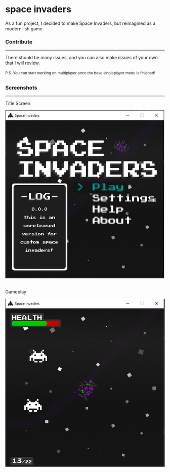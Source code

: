 # space invaders
As a fun project, I decided to make Space Invaders, but reimagined as a modern-ish game.


### Contribute
<hr>

There should be many issues, and you can also make issues of your own that I will review.

<sup>P.S. You can start working on multiplayer once the base singleplayer mode is finished!<sup>

### Screenshots
<hr>


Title Screen
<br>

![Title Screen](https://github.com/AregPrograms/space-invaders/blob/main/github/title-screen.png?raw=true)

<br>
Gameplay

![Gameplay](https://github.com/AregPrograms/space-invaders/blob/main/github/gameplay.png?raw=true)